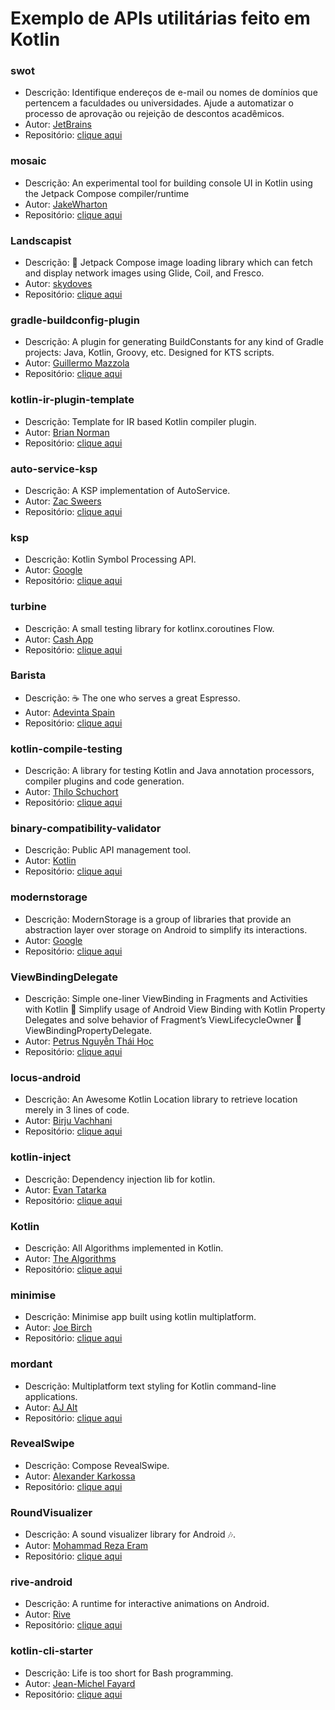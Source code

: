 # Exemplo de APIs utilitárias feito em Kotlin

### swot

* Descrição: Identifique endereços de e-mail ou nomes de domínios que pertencem a faculdades ou universidades. 
             Ajude a automatizar o processo de aprovação ou rejeição de descontos acadêmicos.
* Autor: [JetBrains](https://github.com/JetBrains)
* Repositório: [clique aqui](https://github.com/JetBrains/swot)

### mosaic

* Descrição: An experimental tool for building console UI in Kotlin using the Jetpack Compose compiler/runtime
* Autor: [JakeWharton](https://github.com/JakeWharton)
* Repositório: [clique aqui](https://github.com/JakeWharton/mosaic)

### Landscapist

* Descrição: 🍂 Jetpack Compose image loading library which can fetch and display network images using Glide, Coil, and Fresco.
* Autor: [skydoves](https://github.com/skydoves)
* Repositório: [clique aqui](https://github.com/skydoves/Landscapist)

### gradle-buildconfig-plugin

* Descrição: A plugin for generating BuildConstants for any kind of Gradle projects: Java, Kotlin, Groovy, etc. Designed for KTS scripts.
* Autor: [Guillermo Mazzola](https://github.com/gmazzo)
* Repositório: [clique aqui](https://github.com/gmazzo/gradle-buildconfig-plugin)

### kotlin-ir-plugin-template

* Descrição: Template for IR based Kotlin compiler plugin.
* Autor: [Brian Norman](https://github.com/bnorm)
* Repositório: [clique aqui](https://github.com/bnorm/kotlin-ir-plugin-template)

### auto-service-ksp

* Descrição: A KSP implementation of AutoService.
* Autor: [Zac Sweers](https://github.com/ZacSweers)
* Repositório: [clique aqui](https://github.com/ZacSweers/auto-service-ksp)

### ksp

* Descrição: Kotlin Symbol Processing API.
* Autor: [Google](https://github.com/google)
* Repositório: [clique aqui](https://github.com/google/ksp)

### turbine

* Descrição: A small testing library for kotlinx.coroutines Flow.
* Autor: [Cash App](https://github.com/cashapp)
* Repositório: [clique aqui](https://github.com/cashapp/turbine)

### Barista

* Descrição: ☕ The one who serves a great Espresso.
* Autor: [Adevinta Spain](https://github.com/AdevintaSpain)
* Repositório: [clique aqui](https://github.com/AdevintaSpain/Barista)

### kotlin-compile-testing

* Descrição: A library for testing Kotlin and Java annotation processors, compiler plugins and code generation.
* Autor: [Thilo Schuchort](https://github.com/tschuchortdev)
* Repositório: [clique aqui](https://github.com/tschuchortdev/kotlin-compile-testing)

### binary-compatibility-validator

* Descrição: Public API management tool.
* Autor: [Kotlin](https://github.com/Kotlin)
* Repositório: [clique aqui](https://github.com/Kotlin/binary-compatibility-validator)

### modernstorage

* Descrição: ModernStorage is a group of libraries that provide an abstraction layer over storage on Android to simplify its interactions.
* Autor: [Google](https://github.com/google)
* Repositório: [clique aqui](https://github.com/google/modernstorage)

### ViewBindingDelegate

* Descrição: Simple one-liner ViewBinding in Fragments and Activities with Kotlin 🍄 Simplify usage of Android View Binding with Kotlin Property Delegates and solve behavior of Fragment’s ViewLifecycleOwner 🌱 ViewBindingPropertyDelegate.
* Autor: [Petrus Nguyễn Thái Học](https://github.com/hoc081098)
* Repositório: [clique aqui](https://github.com/hoc081098/ViewBindingDelegate)

### locus-android

* Descrição: An Awesome Kotlin Location library to retrieve location merely in 3 lines of code.
* Autor: [Birju Vachhani](https://github.com/BirjuVachhani)
* Repositório: [clique aqui](https://github.com/BirjuVachhani/locus-android)

### kotlin-inject

* Descrição: Dependency injection lib for kotlin.
* Autor: [Evan Tatarka](https://github.com/evant)
* Repositório: [clique aqui](https://github.com/evant/kotlin-inject)

### Kotlin

* Descrição: All Algorithms implemented in Kotlin.
* Autor: [The Algorithms](https://github.com/TheAlgorithms)
* Repositório: [clique aqui](https://github.com/TheAlgorithms/Kotlin)

### minimise

* Descrição: Minimise app built using kotlin multiplatform.
* Autor: [Joe Birch](https://github.com/hitherejoe)
* Repositório: [clique aqui](https://github.com/hitherejoe/minimise)

### mordant

* Descrição: Multiplatform text styling for Kotlin command-line applications.
* Autor: [AJ Alt](https://github.com/ajalt)
* Repositório: [clique aqui](https://github.com/ajalt/mordant)

### RevealSwipe

* Descrição: Compose RevealSwipe.
* Autor: [Alexander Karkossa](https://github.com/ch4rl3x)
* Repositório: [clique aqui](https://github.com/ch4rl3x/RevealSwipe)

### RoundVisualizer

* Descrição: A sound visualizer library for Android 🎶.
* Autor: [Mohammad Reza Eram](https://github.com/mreram)
* Repositório: [clique aqui](https://github.com/mreram/RoundVisualizer)

### rive-android

* Descrição: A runtime for interactive animations on Android.
* Autor: [Rive](https://github.com/rive-app)
* Repositório: [clique aqui](https://github.com/rive-app/rive-android)

### kotlin-cli-starter

* Descrição: Life is too short for Bash programming.
* Autor: [Jean-Michel Fayard](https://github.com/jmfayard)
* Repositório: [clique aqui](https://github.com/jmfayard/kotlin-cli-starter)
